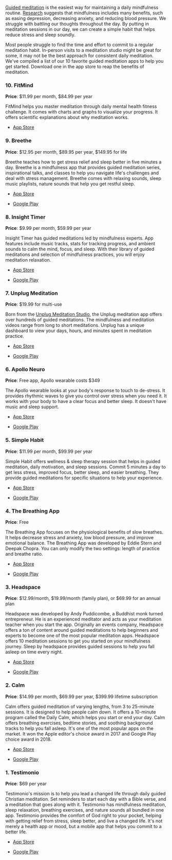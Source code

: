 [Guided meditation](https://testimon.io/christian-meditation) is the easiest way for maintaining a daily mindfulness routine. [Research](https://nccih.nih.gov/health/meditation/overview.htm#hed2) suggests that mindfulness includes many benefits, such as easing depression, decreasing anxiety, and reducing blood pressure. We struggle with battling our thoughts throughout the day. By putting in meditation sessions in our day, we can create a simple habit that helps reduce stress and sleep soundly. 
 
Most people struggle to find the time and effort to commit to a regular meditation habit. In-person visits to a meditation studio might be great for some, it may not be the best approach for consistent daily meditation. We've compiled a list of our 10 favorite guided meditation apps to help you get started. Download one in the app store to reap the benefits of meditation.
 
### 10. FitMind
 
**Price**: $11.99 per month, $84.99 per year
 
FitMind helps you master meditation through daily mental health fitness challenge. It comes with charts and graphs to visualize your progress. It offers scientific explanations about why meditation works. 
 
- [App Store](https://apps.apple.com/us/app/fitmind-meditation-training/id1474170096?_branch_match_id=500782961958604484)
 
### 9. Breethe
 
**Price**: $12.95 per month, $89.95 per year, $149.95 for life
 
Breethe teaches how to get stress relief and sleep better in five minutes a day. Breethe is a mindfulness app that provides guided meditation series, inspirational talks, and classes to help you navigate life's challenges and deal with stress management. Breethe comes with relaxing sounds, sleep music playlists, nature sounds that help you get restful sleep. 
 
- [App Store](https://itunes.apple.com/app/id920161006?mt=8)

- [Google Play](https://play.google.com/store/apps/details?id=com.Meditation.app&hl=en_US)
 
### 8. Insight Timer
 
**Price**: $9.99 per month, $59.99 per year
 
Insight Timer has guided meditations led by mindfulness experts. App features include music tracks, stats for tracking progress, and ambient sounds to calm the mind, focus, and sleep. With their library of guided meditations and selection of mindfulness practices, you will enjoy meditation relaxation.
 
- [App Store](https://apps.apple.com/us/app/zen-timer-meditation-timer/id337472899)

- [Google Play](https://play.google.com/store/apps/details?id=com.spotlightsix.zentimerlite2)
 
### 7. Unplug Meditation
 
**Price**: $19.99 for multi-use
 
Born from the [Unplug Meditation Studio](https://www.unplug.com/), the Unplug meditation app offers over hundreds of guided meditations. The mindfulness and meditation videos range from long to short meditations. Unplug has a unique dashboard to view your days, hours, and minutes spent in meditation practice. 
 
- [App Store](https://apps.apple.com/us/app/unplug-meditation-guided-meditation/id1188080269?ign-mpt=uo%3D2)

- [Google Play](https://play.google.com/store/apps/details?id=tv.vhx.unplugmeditation)
 
### 6. Apollo Neuro
 
**Price**: Free app, Apollo wearable costs $349
 
The Apollo wearable looks at your body's response to touch to de-stress. It provides rhythmic waves to give you control over stress when you need it. It works with your body to have a clear focus and better sleep. It doesn't have music and sleep support. 
 
 
- [App Store](https://apps.apple.com/us/app/apollo-neuro/id1457385148)

- [Google Play](https://play.google.com/store/apps/details?id=com.apolloneuro)
 
### 5. Simple Habit
 
**Price**: $11.99 per month, $99.99 per year
 
Simple Habit offers wellness & sleep therapy session that helps in guided meditation, daily motivation, and sleep sessions. Commit 5 minutes a day to get less stress, improved focus, better sleep, and easier breathing. They provide guided meditations for specific situations to help your experience.
 
- [App Store](https://itunes.apple.com/us/app/simple-habit-meditation/id1093360165?mt=8)

- [Google Play](https://play.google.com/store/apps/details?id=com.simplehabit.simplehabitapp)
 
### 4. The Breathing App
 
**Price**: Free
 
The Breathing App focuses on the physiological benefits of slow breathes. It helps decrease stress and anxiety, low blood pressure, and improve emotional balance. The Breathing App was developed by Eddie Stern and Deepak Chopra. You can only modify the two settings: length of practice and breathe ratio.
 
- [App Store](https://itunes.apple.com/us/app/the-breathing-app/id1285982210?mt=8)

- [Google Play](https://play.google.com/store/apps/details?id=org.ayny.breathingapp&hl=en_US)
 
### 3. Headspace
 
**Price**: $12.99/month, $19.99/month (family plan), or $69.99 for an annual plan 
 
Headspace was developed by Andy Puddicombe, a Buddhist monk turned entrepreneur. He is an experienced meditator and acts as your meditation teacher when you start the app. Originally an events company, Headspace offers a ton of content around guided meditations to help beginners and experts to become one of the most popular meditation apps. Headspace offers 10 meditation sessions to get you started on your mindfulness journey. Sleep by headspace provides guided sessions to help you fall asleep on time every night.
 
- [App Store](https://itunes.apple.com/us/app/headspace-meditation-sleep/id493145008?mt=8)

- [Google Play](https://play.google.com/store/apps/details?id=com.getsomeheadspace.android&hl=en_US)
 
### 2. Calm
 
**Price**: $14.99 per month, $69.99 per year, $399.99 lifetime subscription
 
Calm offers guided meditation of varying lengths, from 3 to 25-minute sessions. It is designed to help people calm down. It offers a 10-minute program called the Daily Calm, which helps you start or end your day. Calm offers breathing exercises, bedtime stories, and soothing background tracks to help you fall asleep. It's one of the most popular apps on the market. It won the Apple editor's choice award in 2017 and Google Play choice award in 2018.
 
- [App Store](https://itunes.apple.com/us/app/calm.com/id571800810)

- [Google Play](https://play.google.com/store/apps/details?id=com.calm.android)
 
### 1. Testimonio
 
**Price**: $69 per year
 
Testimonio's mission is to help you lead a changed life through daily guided Christian meditation. Set reminders to start each day with a Bible verse, and a meditation that goes along with it. Testimonio has mindfulness meditation, sleep relaxation, breathing exercises, and nature sounds all bundled in one app. Testimonio provides the comfort of God right to your pocket, helping with getting relief from stress, sleep better, and live a changed life. It's not merely a health app or mood, but a mobile app that helps you commit to a better life.
 
- [App Store](https://testimon.io)

- [Google Play](https://testimon.io)
 
 

